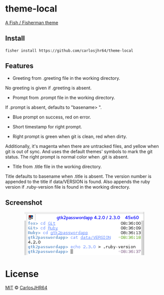 # theme-local

[A Fish / Fisherman theme](http://fisherman.sh)
<br/>

## Install


```fish
fisher install https://github.com/carlosjhr64/theme-local
```

## Features

* Greeting from .greeting file in the working directory.

No greeting is given if .greeting is absent.

* Prompt from .prompt file in the working directory.

If .prompt is absent, defaults to "basename> ".

* Blue prompt on success, red on error.

* Short timestamp for right prompt.

* Right prompt is green when git is clean, red when dirty.

Additionally, it's magenta when there are untracked files, and yellow when git is out of sync.
And uses the default themes' symbols to mark the git status.
The right prompt is normal color when .git is absent.

* Title from .title file in the working directory.

Title defaults to basename when .title is absent.
The version number is appended to the title if data/VERSION is found.
Also appends the ruby version if .ruby-version file is found in the working directory.

## Screenshot

<p align="center">
<img src="local_theme.png">
</p>

# License

[MIT][mit] © [CarlosJHR64][author]


[mit]:            http://opensource.org/licenses/MIT
[author]:         http://github.com/carlosjhr64
